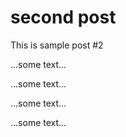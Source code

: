 # second post

This is sample post #2

...some text...

...some text...

...some text...

...some text...